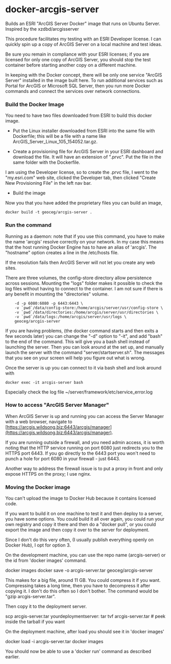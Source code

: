 # docker-arcgis-server
Builds an ESRI "ArcGIS Server Docker" image that runs on Ubuntu Server.
Inspired by the xzdbd/arcgisserver

This procedure facilitates my testing with an ESRI Developer license. I can
quickly spin up a copy of ArcGIS Server on a local machine and test ideas.

Be sure you remain in compliance with your ESRI licenses; if you are
licensed for only one copy of ArcGIS Server, you should stop the test
container before starting another copy on a different machine.

In keeping with the Docker concept, there will be only one service
"ArcGIS Server" installed in the image built here. To run additional
services such as Portal for ArcGIS or Microsoft SQL Server, then you
run more Docker commands and connect the services over network
connections.

### Build the Docker Image

You need to have two files downloaded from ESRI to build this docker image.

* Put the Linux installer downloaded from ESRI into the same file with Dockerfile;
this will be a file with a name like ArcGIS_Server_Linux_105_154052.tar.gz.

* Create a provisioning file for ArcGIS Server in your ESRI dashboard and download the file.
It will have an extension of ".prvc". Put the file in the same folder with the Dockerfile.

I am using the Developer license, so to create the .prvc file, I went
to the "my.esri.com" web site, clicked the Developer tab, then clicked
"Create New Provisioning File" in the left nav bar.

* Build the image

Now you that you have added the proprietary files you can build an image, 
```
docker build -t geoceg/arcgis-server .
```

### Run the command

Running as a daemon: note that if you use this command, you have to
make the name 'arcgis' resolve correctly on your network. In my case
this means that the host running Docker Engine has to have an alias
of 'arcgis'. The "hostname" option creates a line in the /etc/hosts file.

If the resolution fails then ArcGIS Server will not let
you create any web sites.

There are three volumes, the config-store directory allow persistence
across sessions. Mounting the "logs" folder makes it possible to check
the log files without having to connect to the container. I am not sure
if there is any benefit in mounting the "directories" volume.

```docker run --name arcgis-server --hostname "arcgis" \
	-d -p 6080:6080 -p 6443:6443 \
	-v `pwd`/data/config-store:/home/arcgis/server/usr/config-store \
	-v `pwd`/data/directories:/home/arcgis/server/usr/directories \
	-v `pwd`/data/logs:/home/arcgis/server/usr/logs \
	geoceg/arcgis-server
```

If you are having problems, (the docker command starts and then exits
a few seconds later) you can change the "-d" option to "-it", and add
"bash" to the end of the command. This will give you a bash shell
instead of launching the server. Then you can look around at the set
up, and manually launch the server with the command
"server/startserver.sh". The messages that you see on your screen will
help you figure out what is wrong.

Once the server is up you can connect to it via bash shell and look
around with

 ```
 docker exec -it arcgis-server bash
 ```

Especially check the log file ~/server/framework/etc/service_error.log

### How to access "ArcGIS Server Manager"

When ArcGIS Server is up and running you can access the Server Manager
with a web browser, navigate to
[https://arcgis.wildsong.biz:6443/arcgis/manager](https://arcgis.wildsong.biz:6443/arcgis/manager).

If you are running outside a firewall, and you need admin access, it
is worth noting that the HTTP service running on port 6080 just
redirects you to the HTTPS port 6443. If you go directly to the 6443
port you won't need to punch a hole for port 6080 in your firewall - just 6443.

Another way to address the firewall issue is to put a proxy in front
and only expose HTTPS on the proxy; I use nginx.

### Moving the Docker image

You can't upload the image to Docker Hub because it contains licensed code.

If you want to build it on one machine to test it and then deploy to a
server, you have some options.  You could build it all over again, you
could run your own registry and copy it there and then do a "docker
pull", or you could export the image and then copy it over to the
server for deployment.

Since I don't do this very often, (I usually publish everything openly on Docker Hub), 
I opt for option 3. 

On the development machine, you can use the repo name (arcgis-server) 
or the id from 'docker images' command.

 docker images
 docker save -o arcgis-server.tar geoceg/arcgis-server

This makes for a big file, around 11 GB. You could compress it if you
want. Compressing takes a long time, then you have to decompress it
after copying it. I don't do this often so I don't bother. The command
would be "gzip arcgis-server.tar".

Then copy it to the deployment server. 

 scp arcgis-server.tar yourdeploymentserver:
 tar tvf arcgis-server.tar # peek inside the tarball if you want

On the deployment machine, after load you should see it in 'docker images'

 docker load -i arcgis-server.tar
 docker images

You should now be able to use a 'docker run' command as described earlier.
